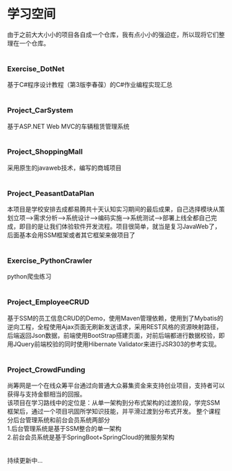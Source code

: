 # 学习空间
由于之前大大小小的项目各自成一个仓库，我有点小小的强迫症，所以现将它们整理在一个仓库。<br>
<br>
<h3>Exercise_DotNet</h3> 基于C#程序设计教程（第3版李春葆）的C#作业编程实现汇总
<br><br>
<h3>Project_CarSystem</h3> 基于ASP.NET Web MVC的车辆租赁管理系统
<br><br>
<h3>Project_ShoppingMall</h3> 采用原生的javaweb技术，编写的商城项目
<br><br>
<h3>Project_PeasantDataPlan</h3>本项目是学校安排去成都易腾共十天认知实习期间的最后成果，自己选择模块从策划立项-->需求分析-->系统设计-->编码实施-->系统测试-->部署上线全都自己完成，即目的是让我们体验软件开发流程。项目很简单，就当是复习JavaWeb了，后面基本会用SSM框架或者其它框架来做项目了
<br><br>
<h3>Exercise_PythonCrawler</h3> python爬虫练习
<br><br>
<h3>Project_EmployeeCRUD</h3> 基于SSM的员工信息CRUD的Demo，使用Maven管理依赖，使用到了Mybatis的逆向工程，全程使用Ajax页面无刷新发送请求，采用REST风格的资源映射路径，后端返回Json数据，前端使用BootStrap搭建页面，对前后端都进行数据校验，即用JQuery前端校验的同时使用Hibernate Validator来进行JSR303的参考实现。
<br><br>
<h3>Project_CrowdFunding</h3> 尚筹网是一个在线众筹平台通过向普通大众募集资金来支持创业项目，支持者可以获得与支持金额相当的回报。<br>
该项目在学习路线中的定位是：从单一架构到分布式架构的过渡阶段，学完SSM框架后，通过一个项目巩固所学知识技能，并平滑过渡到分布式开发。
整个课程分后台管理系统和前台会员系统两部分<br>
1.后台管理系统是基于SSM整合的单一架构<br>
2.前台会员系统是基于SpringBoot+SpringCloud的微服务架构
<br><br>



<br>
持续更新中...
